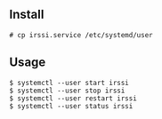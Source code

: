 ## Install

```
# cp irssi.service /etc/systemd/user
```

## Usage

```
$ systemctl --user start irssi
$ systemctl --user stop irssi
$ systemctl --user restart irssi
$ systemctl --user status irssi
```
